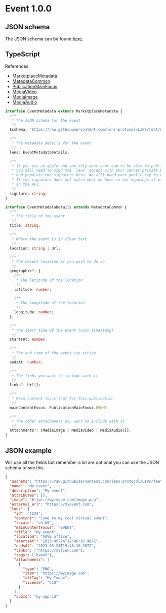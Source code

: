 # Event 1.0.0

## JSON schema

The JSON schema can be found [here](./schema.json).

## TypeScript

References:

- [MarketplaceMetadata](../../shared-ts-interfaces/marketplace-metadata.ts)
- [MetadataCommon](../../shared-ts-interfaces/metadata-common.ts)
- [PublicationMainFocus](../../shared-ts-interfaces/publication-main-focus.ts)
- [MediaVideo](../../shared-ts-interfaces/media/media-video.ts)
- [MediaImage](../../shared-ts-interfaces/media/media-image.ts)
- [MediaAudio](../../shared-ts-interfaces/media/media-audio.ts)

```ts
interface EventMetadata extends MarketplaceMetadata {
  /**
   * The JSON schema for the event
   */
  $schema: 'https://raw.githubusercontent.com/lens-protocol/LIPs/feat/metadata-standards/lens-metadata-standards/publication/event/1.0.0/schema.json';

  /**
   * The metadata details for the event
   */
  lens: EventMetadataDetails;

  /**
   * If you use an appId and you only want your app to be able to publish under it,
   * you will need to sign the `lens` object with your server private key
   * and populate the signature here. We will need your public key to verify this.
   * If the signature does not match what we have in our mappings it will not be surfaced
   * in the API.
   */
  signture: string;
}

interface EventMetadataDetails extends MetadataCommon {
  /**
   * The title of the event
   */
  title: string;

  /**
   * Where the event is in clear text
   */
  location: string | Url;

  /**
   * The direct location if you wish to do so
   */
  geographic?: {
    /**
     * The latitude of the location
     */
    latitude: number;

    /**
     * The longitude of the location
     */
    longitude: number;
  };

  /**
   * The start time of the event (unix timestamp)
   */
  startsAt: number;

  /**
   * The end time of the event iso string
   */
  endsAt: number;

  /**
   * The links you want to include with it
   */
  links?: Url[];

  /**
   * Main content focus that for this publication
   */
  mainContentFocus: PublicationMainFocus.EVENT;

  /**
   * The other attachments you want to include with it
   */
  attachments?: (MediaImage | MediaVideo | MediaAudio)[];
}
```

## JSON example

Will use all the fields but remember a lot are optional you can use the JSON schema to see this.

```json
{
  "$schema": "https://raw.githubusercontent.com/lens-protocol/LIPs/feat/metadata-standards/lens-metadata-standards/publication/event/1.0.0/schema.json",
  "name": "My event",
  "description": "My event",
  "attributes": [],
  "image": "https://myimage.com/image.png",
  "external_url": "https://myevent.com",
  "lens": {
    "id": "1234",
    "content": "Come to my cool virtual event",
    "locale": "en-US",
    "mainContentFocus": "EVENT",
    "title": "My event",
    "location": "AAVE office",
    "startsAt": "2023-05-24T12:46:10.987Z",
    "endsAt": "2023-05-24T19:46:10.987Z",
    "links": ["https://mylink.com"],
    "tags": ["event"],
    "attachments": [
      {
        "type": "PNG",
        "item": "https://myimage.com",
        "altTag": "My Image",
        "license": "CCO"
      }
    ],
    "appId": "my-app-id"
  }
}
```
